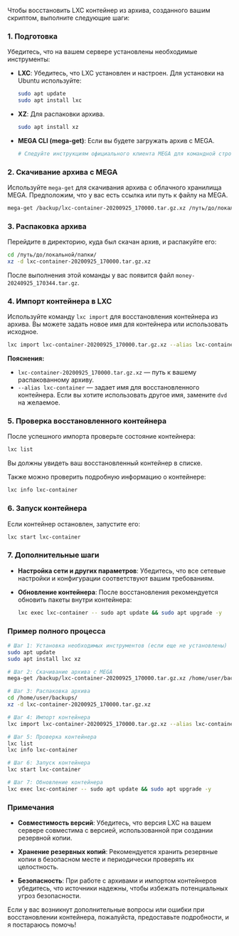 Чтобы восстановить LXC контейнер из архива, созданного вашим скриптом, выполните следующие шаги:

### 1. Подготовка

Убедитесь, что на вашем сервере установлены необходимые инструменты:

- **LXC**: Убедитесь, что LXC установлен и настроен. Для установки на Ubuntu используйте:
  ```bash
  sudo apt update
  sudo apt install lxc
  ```

- **XZ**: Для распаковки архива.
  ```bash
  sudo apt install xz
  ```

- **MEGA CLI (mega-get)**: Если вы будете загружать архив с MEGA.
  ```bash
  # Следуйте инструкциям официального клиента MEGA для командной строки
  ```

### 2. Скачивание архива с MEGA

Используйте `mega-get` для скачивания архива с облачного хранилища MEGA. Предположим, что у вас есть ссылка или путь к файлу на MEGA.

```bash
mega-get /backup/lxc-container-20200925_170000.tar.gz.xz /путь/до/локальной/папки/
```

### 3. Распаковка архива

Перейдите в директорию, куда был скачан архив, и распакуйте его:

```bash
cd /путь/до/локальной/папки/
xz -d lxc-container-20200925_170000.tar.gz.xz
```

После выполнения этой команды у вас появится файл `money-20240925_170344.tar.gz`.

### 4. Импорт контейнера в LXC

Используйте команду `lxc import` для восстановления контейнера из архива. Вы можете задать новое имя для контейнера или использовать исходное.

```bash
lxc import lxc-container-20200925_170000.tar.gz.xz --alias lxc-container
```

**Пояснения:**

- `lxc-container-20200925_170000.tar.gz.xz` — путь к вашему распакованному архиву.
- `--alias lxc-container` — задает имя для восстановленного контейнера. Если вы хотите использовать другое имя, замените `dvd` на желаемое.

### 5. Проверка восстановленного контейнера

После успешного импорта проверьте состояние контейнера:

```bash
lxc list
```

Вы должны увидеть ваш восстановленный контейнер в списке.

Также можно проверить подробную информацию о контейнере:

```bash
lxc info lxc-container
```

### 6. Запуск контейнера

Если контейнер остановлен, запустите его:

```bash
lxc start lxc-container
```

### 7. Дополнительные шаги

- **Настройка сети и других параметров**: Убедитесь, что все сетевые настройки и конфигурации соответствуют вашим требованиям.
  
- **Обновление контейнера**: После восстановления рекомендуется обновить пакеты внутри контейнера:

  ```bash
  lxc exec lxc-container -- sudo apt update && sudo apt upgrade -y
  ```

### Пример полного процесса

```bash
# Шаг 1: Установка необходимых инструментов (если еще не установлены)
sudo apt update
sudo apt install lxc xz

# Шаг 2: Скачивание архива с MEGA
mega-get /backup/lxc-container-20200925_170000.tar.gz.xz /home/user/backups/

# Шаг 3: Распаковка архива
cd /home/user/backups/
xz -d lxc-container-20200925_170000.tar.gz.xz

# Шаг 4: Импорт контейнера
lxc import lxc-container-20200925_170000.tar.gz.xz --alias lxc-container

# Шаг 5: Проверка контейнера
lxc list
lxc info lxc-container

# Шаг 6: Запуск контейнера
lxc start lxc-container

# Шаг 7: Обновление контейнера
lxc exec lxc-container -- sudo apt update && sudo apt upgrade -y
```

### Примечания

- **Совместимость версий**: Убедитесь, что версия LXC на вашем сервере совместима с версией, использованной при создании резервной копии.

- **Хранение резервных копий**: Рекомендуется хранить резервные копии в безопасном месте и периодически проверять их целостность.

- **Безопасность**: При работе с архивами и импортом контейнеров убедитесь, что источники надежны, чтобы избежать потенциальных угроз безопасности.

Если у вас возникнут дополнительные вопросы или ошибки при восстановлении контейнера, пожалуйста, предоставьте подробности, и я постараюсь помочь!
